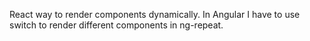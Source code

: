 React way to render components dynamically. In Angular I have to use switch to render different components in ng-repeat.